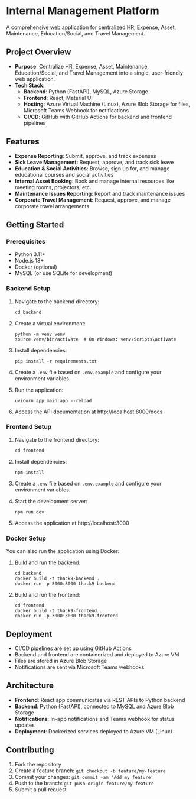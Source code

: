 # Internal Management Platform

A comprehensive web application for centralized HR, Expense, Asset, Maintenance, Education/Social, and Travel Management.

## Project Overview

- **Purpose**: Centralize HR, Expense, Asset, Maintenance, Education/Social, and Travel Management into a single, user-friendly web application.
- **Tech Stack**:
  - **Backend**: Python (FastAPI), MySQL, Azure Storage
  - **Frontend**: React, Material UI
  - **Hosting**: Azure Virtual Machine (Linux), Azure Blob Storage for files, Microsoft Teams Webhook for notifications
  - **CI/CD**: GitHub with GitHub Actions for backend and frontend pipelines

## Features

- **Expense Reporting**: Submit, approve, and track expenses
- **Sick Leave Management**: Request, approve, and track sick leave
- **Education & Social Activities**: Browse, sign up for, and manage educational courses and social activities
- **Internal Asset Booking**: Book and manage internal resources like meeting rooms, projectors, etc.
- **Maintenance Issues Reporting**: Report and track maintenance issues
- **Corporate Travel Management**: Request, approve, and manage corporate travel arrangements

## Getting Started

### Prerequisites

- Python 3.11+
- Node.js 18+
- Docker (optional)
- MySQL (or use SQLite for development)

### Backend Setup

1. Navigate to the backend directory:
   ```
   cd backend
   ```

2. Create a virtual environment:
   ```
   python -m venv venv
   source venv/bin/activate  # On Windows: venv\Scripts\activate
   ```

3. Install dependencies:
   ```
   pip install -r requirements.txt
   ```

4. Create a `.env` file based on `.env.example` and configure your environment variables.

5. Run the application:
   ```
   uvicorn app.main:app --reload
   ```

6. Access the API documentation at http://localhost:8000/docs

### Frontend Setup

1. Navigate to the frontend directory:
   ```
   cd frontend
   ```

2. Install dependencies:
   ```
   npm install
   ```

3. Create a `.env` file based on `.env.example` and configure your environment variables.

4. Start the development server:
   ```
   npm run dev
   ```

5. Access the application at http://localhost:3000

### Docker Setup

You can also run the application using Docker:

1. Build and run the backend:
   ```
   cd backend
   docker build -t thack9-backend .
   docker run -p 8000:8000 thack9-backend
   ```

2. Build and run the frontend:
   ```
   cd frontend
   docker build -t thack9-frontend .
   docker run -p 3000:3000 thack9-frontend
   ```

## Deployment

- CI/CD pipelines are set up using GitHub Actions
- Backend and frontend are containerized and deployed to Azure VM
- Files are stored in Azure Blob Storage
- Notifications are sent via Microsoft Teams webhooks

## Architecture

- **Frontend**: React app communicates via REST APIs to Python backend
- **Backend**: Python (FastAPI), connected to MySQL and Azure Blob Storage
- **Notifications**: In-app notifications and Teams webhook for status updates
- **Deployment**: Dockerized services deployed to Azure VM (Linux)

## Contributing

1. Fork the repository
2. Create a feature branch: `git checkout -b feature/my-feature`
3. Commit your changes: `git commit -am 'Add my feature'`
4. Push to the branch: `git push origin feature/my-feature`
5. Submit a pull request